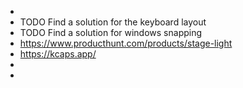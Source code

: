 -
- TODO Find a solution for the keyboard layout
- TODO Find a solution for windows snapping
- https://www.producthunt.com/products/stage-light
- https://kcaps.app/
-
-